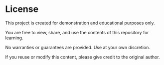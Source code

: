 # License

This project is created for demonstration and educational purposes only.

You are free to view, share, and use the contents of this repository for learning.

No warranties or guarantees are provided. Use at your own discretion.

If you reuse or modify this content, please give credit to the original author.
